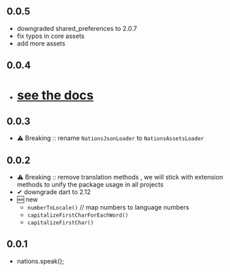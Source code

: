 ## 0.0.5

- downgraded shared_preferences to 2.0.7
- fix typos in core assets
- add more assets

## 0.0.4

- # [see the docs](https://flutterqueen.github.io/website/)

## 0.0.3

- ⚠ Breaking :: rename `NationsJsonLoader` to `NationsAssetsLoader`

## 0.0.2

- ⚠ Breaking :: remove translation methods , we will stick with extension methods to unify the package usage in all projects
- ✔ downgrade dart to 2.12
- 🆕 new
  - `numberToLocale()` // map numbers to language numbers
  - `capitalizeFirstCharForEachWord()`
  - `capitalizeFirstChar()`

## 0.0.1

- nations.speak();
